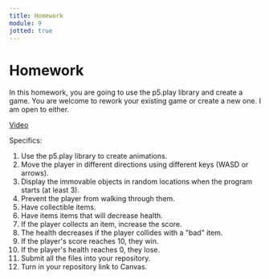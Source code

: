 ```yaml
---
title: Homework
module: 9
jotted: true
---
```


# Homework

In this homework, you are going to use the p5.play library and create a game.  You are welcome to rework your existing game or create a new one. I am open to either.

<a href="https://youtu.be/p8HqJiXCXco" target="_blank">Video</a>

Specifics:

1. Use the p5.play library to create animations.
2. Move the player in different directions using different keys (WASD or arrows).
3. Display the immovable objects in random locations when the program starts (at least 3).
4. Prevent the player from walking through them.
5. Have collectible items.
6. Have items items that will decrease health.
7. If the player collects an item, increase the score.
8. The health decreases if the player collides with a "bad" item.
9. If the player's score reaches 10, they win.
10. If the player's health reaches 0, they lose.
11. Submit all the files into your repository.
12. Turn in your repository link to Canvas.

